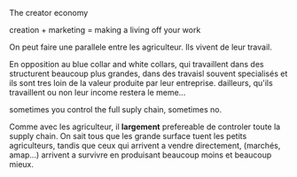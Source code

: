 The creator economy

creation + marketing = making a living off your work

On peut faire une parallele entre les agriculteur. Ils vivent de leur travail.

En opposition au blue collar and white collars, qui travaillent dans des structurent beaucoup plus grandes, dans des travaisl souvent specialisés et ils sont tres loin de la valeur produite par leur entreprise.
dailleurs, qu'ils travaillent ou non leur income restera le meme...

sometimes you control the full suply chain, sometimes no.

Comme avec les agriculteur, il **largement** prefereable de controler toute la supply chain. On sait tous que les grande surface tuent les petits agriculteurs, tandis que ceux qui arrivent a  vendre directement, (marchés, amap...) arrivent a survivre en produisant beaucoup moins et beaucoup mieux.
